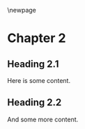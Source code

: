 \newpage
# Chapter 2

## Heading 2.1

Here is some content.

## Heading 2.2

And some more content.
